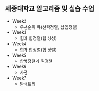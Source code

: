 ## 세종대학교 알고리즘 및 실습 수업
- Week2
    - 우선순위 큐(선택정렬, 삽입정렬)
- Week3
    - 힙과 힙정렬(힙 생성)
- Week4
    - 힙과 힙정렬(힙 정렬)
- Week5
    - 합병정렬과 퀵정렬
- Week6
    - 사전
- Week7
    - 탐색트리
